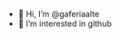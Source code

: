 - 👋 Hi, I’m @gaferiaalte
- 👀 I’m interested in github


<!---
gaferiaalte/gaferiaalte is a ✨ special ✨ repository because its `README.md` (this file) appears on your GitHub profile.
You can click the Preview link to take a look at your changes.
--->
